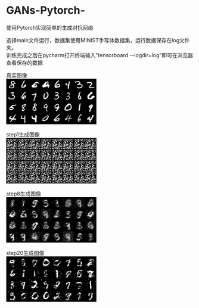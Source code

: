 # GANs-Pytorch-
使用Pytorch实现简单的生成对抗网络

选择main文件运行，数据集使用MINIST手写体数据集，运行数据保存在log文件夹。  
训练完成之后在pycharm打开终端输入"tensorboard --logdir=log"即可在浏览器查看保存的数据

真实图像  
![image](real.png)  

step1生成图像   
![image](step1.png)  

step8生成图像  
![image](step8.png)  

  
step20生成图像  
![image](step20.png)
